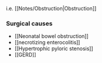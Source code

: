 i.e. [[Notes/Obstruction|Obstruction]] 

### Surgical causes
- [[Neonatal bowel obstruction]] 
- [[necrotizing enterocolitis]]
- [[Hypertrophic pyloric stenosis]]
- [[GERD]] 